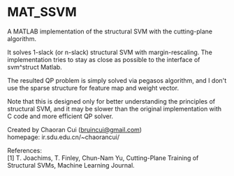 MAT_SSVM
========

A MATLAB implementation of the structural SVM with the cutting-plane algorithm.

It solves 1-slack (or n-slack) structural SVM with margin-rescaling. The implementation tries to stay as close as possible to the interface of svm^struct Matlab. 

The resulted QP problem is simply solved via pegasos algorithm, and I don't use the sparse structure for feature map and weight vector.

Note that this is designed only for better understanding the principles of structural SVM, and it may be slower than the original implementation with C code and more efficient QP solver.

Created by Chaoran Cui (bruincui@gmail.com)  
homepage: ir.sdu.edu.cn/~chaorancui/

References:  
[1] T. Joachims, T. Finley, Chun-Nam Yu, Cutting-Plane Training of Structural SVMs, Machine Learning Journal.

